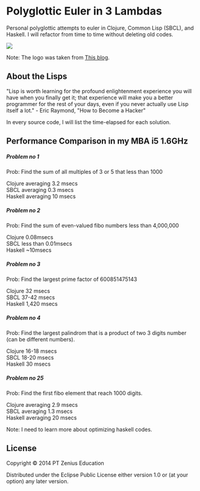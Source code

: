 # Polyglottic Euler in 3 Lambdas

Personal polyglottic attempts to euler in Clojure, Common Lisp (SBCL), and
Haskell. I will refactor from time to time without deleting old codes. 

<img src="https://sites.google.com/site/adidozsa2/KeepLisping.jpg">

Note: The logo was taken from <a href="https://sites.google.com/site/adidozsa2/lisp">This blog</a>.

## About the Lisps

"Lisp is worth learning for the profound enlightenment experience you
will have when you finally get it; that experience will make you a
better programmer for the rest of your days, even if you never
actually use Lisp itself a lot." - Eric Raymond, "How to Become a
Hacker"

In every source code, I will list the time-elapsed for each solution. 

## Performance Comparison in my MBA i5 1.6GHz

##### Problem no 1

Prob: Find the sum of all multiples of 3 or 5 that less than 1000

Clojure averaging 3.2 msecs  
SBCL averaging 0.3 msecs  
Haskell averaging 10 msecs  

##### Problem no 2

Prob: Find the sum of even-valued fibo numbers less than 4,000,000

Clojure 0.08msecs  
SBCL less than 0.01msecs  
Haskell ~10msecs  

##### Problem no 3

Prob: Find the largest prime factor of 600851475143

Clojure 32 msecs  
SBCL 37-42 msecs  
Haskell 1,420 msecs  

##### Problem no 4

Prob: Find the largest palindrom that is a product of two 3 digits
number (can be different numbers).

Clojure 16-18 msecs  
SBCL 18-20 msecs  
Haskell 30 msecs  

##### Problem no 25

Prob: Find the first fibo element that reach 1000 digits.

Clojure averaging 2.9 msecs  
SBCL averaging 1.3 msecs  
Haskell averaging 20 msecs  

Note: I need to learn more about optimizing haskell codes.

## License

Copyright © 2014 PT Zenius Education

Distributed under the Eclipse Public License either version 1.0 or (at
your option) any later version.




